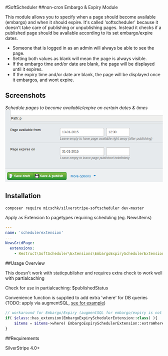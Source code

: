 #SoftScheduler
##non-cron Embargo & Expiry Module

This module allows you to specify when a page should become available (embargo) and when it should expire. It's called 'softscheduler' because it doesn't take care of publishing or unpublishing pages. Instead it checks if a published page should be available according to its set embargo/expire dates.

- Someone that is logged in as an admin will always be able to see the page.
- Setting both values as blank will mean the page is always visible.
- If the embargo time and/or date are blank, the page will be displayed until it expires.
- If the expiry time and/or date are blank, the page will be displayed once it embargos, and wont expire.


## Screenshots

*Schedule pages to become available/expire on certain dates & times*
![](images/screenshots/schedulefields.png)


## Installation

```
composer require micschk/silverstripe-softscheduler dev-master
```

Apply as Extension to pagetypes requiring scheduling (eg. NewsItems)

```yaml
---
name: 'schedulerextension'
---
NewsGridPage:
  extensions:
    - Restruct\SoftScheduler\Extensions\EmbargoExpirySchedulerExtension
```

##Usage Overview

This doesn't work with staticpublisher and requires extra check to work well with partialcaching

Check for use in partialcaching:
$publishedStatus

Convenience function is supplied to add extra 'where' for DB queries (TODO: apply via augmentSQL, [see for example](https://github.com/micmania1/silverstripe-blogger/blob/1.0/extensions/BlogPostFilter.php))

```php
// workaround for Embargo/Expiry (augmentSQL for embargo/expiry is not working yet);
if( $class::has_extension(EmbargoExpirySchedulerExtension::class) ){
	$items = $items->where( EmbargoExpirySchedulerExtension::extraWhereQuery($class) );
}
```

##Requirements

SilverStripe 4.0+
